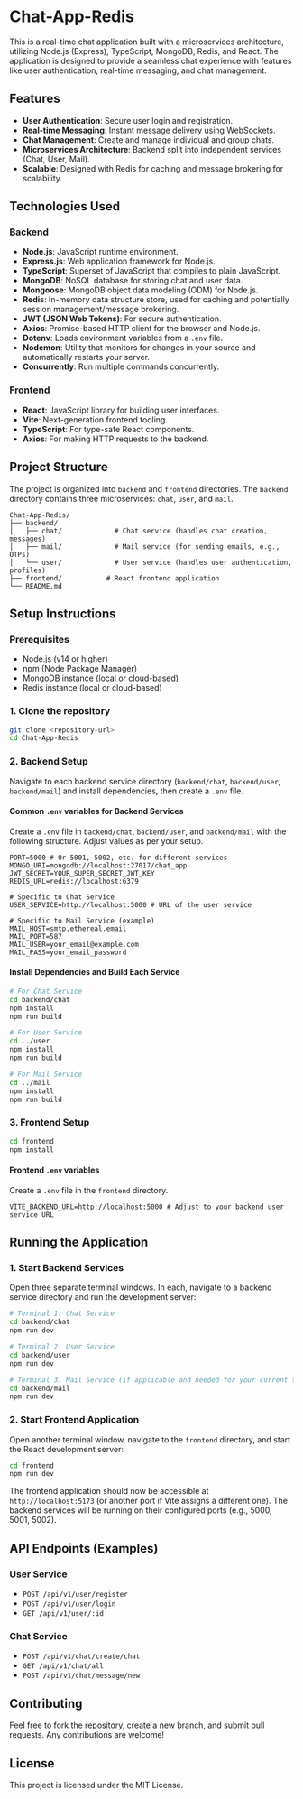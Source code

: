 # Chat-App-Redis

This is a real-time chat application built with a microservices architecture, utilizing Node.js (Express), TypeScript, MongoDB, Redis, and React. The application is designed to provide a seamless chat experience with features like user authentication, real-time messaging, and chat management.

## Features

-   **User Authentication**: Secure user login and registration.
-   **Real-time Messaging**: Instant message delivery using WebSockets.
-   **Chat Management**: Create and manage individual and group chats.
-   **Microservices Architecture**: Backend split into independent services (Chat, User, Mail).
-   **Scalable**: Designed with Redis for caching and message brokering for scalability.

## Technologies Used

### Backend

-   **Node.js**: JavaScript runtime environment.
-   **Express.js**: Web application framework for Node.js.
-   **TypeScript**: Superset of JavaScript that compiles to plain JavaScript.
-   **MongoDB**: NoSQL database for storing chat and user data.
-   **Mongoose**: MongoDB object data modeling (ODM) for Node.js.
-   **Redis**: In-memory data structure store, used for caching and potentially session management/message brokering.
-   **JWT (JSON Web Tokens)**: For secure authentication.
-   **Axios**: Promise-based HTTP client for the browser and Node.js.
-   **Dotenv**: Loads environment variables from a `.env` file.
-   **Nodemon**: Utility that monitors for changes in your source and automatically restarts your server.
-   **Concurrently**: Run multiple commands concurrently.

### Frontend

-   **React**: JavaScript library for building user interfaces.
-   **Vite**: Next-generation frontend tooling.
-   **TypeScript**: For type-safe React components.
-   **Axios**: For making HTTP requests to the backend.

## Project Structure

The project is organized into `backend` and `frontend` directories. The `backend` directory contains three microservices: `chat`, `user`, and `mail`.

```
Chat-App-Redis/
├── backend/
│   ├── chat/             # Chat service (handles chat creation, messages)
│   ├── mail/             # Mail service (for sending emails, e.g., OTPs)
│   └── user/             # User service (handles user authentication, profiles)
├── frontend/           # React frontend application
└── README.md
```

## Setup Instructions

### Prerequisites

-   Node.js (v14 or higher)
-   npm (Node Package Manager)
-   MongoDB instance (local or cloud-based)
-   Redis instance (local or cloud-based)

### 1. Clone the repository

```bash
git clone <repository-url>
cd Chat-App-Redis
```

### 2. Backend Setup

Navigate to each backend service directory (`backend/chat`, `backend/user`, `backend/mail`) and install dependencies, then create a `.env` file.

#### Common `.env` variables for Backend Services

Create a `.env` file in `backend/chat`, `backend/user`, and `backend/mail` with the following structure. Adjust values as per your setup.

```env
PORT=5000 # Or 5001, 5002, etc. for different services
MONGO_URI=mongodb://localhost:27017/chat_app
JWT_SECRET=YOUR_SUPER_SECRET_JWT_KEY
REDIS_URL=redis://localhost:6379

# Specific to Chat Service
USER_SERVICE=http://localhost:5000 # URL of the user service

# Specific to Mail Service (example)
MAIL_HOST=smtp.ethereal.email
MAIL_PORT=587
MAIL_USER=your_email@example.com
MAIL_PASS=your_email_password
```

#### Install Dependencies and Build Each Service

```bash
# For Chat Service
cd backend/chat
npm install
npm run build

# For User Service
cd ../user
npm install
npm run build

# For Mail Service
cd ../mail
npm install
npm run build
```

### 3. Frontend Setup

```bash
cd frontend
npm install
```

#### Frontend `.env` variables

Create a `.env` file in the `frontend` directory.

```env
VITE_BACKEND_URL=http://localhost:5000 # Adjust to your backend user service URL
```

## Running the Application

### 1. Start Backend Services

Open three separate terminal windows. In each, navigate to a backend service directory and run the development server:

```bash
# Terminal 1: Chat Service
cd backend/chat
npm run dev

# Terminal 2: User Service
cd backend/user
npm run dev

# Terminal 3: Mail Service (if applicable and needed for your current testing)
cd backend/mail
npm run dev
```

### 2. Start Frontend Application

Open another terminal window, navigate to the `frontend` directory, and start the React development server:

```bash
cd frontend
npm run dev
```

The frontend application should now be accessible at `http://localhost:5173` (or another port if Vite assigns a different one). The backend services will be running on their configured ports (e.g., 5000, 5001, 5002).

## API Endpoints (Examples)

### User Service

-   `POST /api/v1/user/register`
-   `POST /api/v1/user/login`
-   `GET /api/v1/user/:id`

### Chat Service

-   `POST /api/v1/chat/create/chat`
-   `GET /api/v1/chat/all`
-   `POST /api/v1/chat/message/new`

## Contributing

Feel free to fork the repository, create a new branch, and submit pull requests. Any contributions are welcome!

## License

This project is licensed under the MIT License.